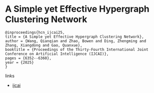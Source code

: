 # A Simple yet Effective Hypergraph Clustering Network

```
@inproceedings{hcn_ijcai25,
title = {A Simple yet Effective Hypergraph Clustering Network},
author = {Wang, Qianqian and Zhao, Bowen and Ding, Zhengming and Zhang, Xiangdong and Gao, Quanxue},
booktitle = {Proceedings of the Thirty-Fourth International Joint Conference on Artificial Intelligence (IJCAI)},
pages = {6352--6360},
year = {2025}
}
```

links
- [ijcai](https://www.ijcai.org/proceedings/2025/707)
